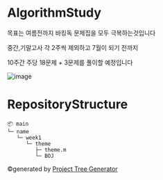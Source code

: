 # AlgorithmStudy
목표는 여름전까지 바킹독 문제집을 모두 극복하는것입니다

중간,기말고사 각 2주씩 제외하고 7월이 되기 전까지 

10주간 주당 18문제 + 3문제를 풀이할 예정입니다

![image](https://github.com/Brio-yj/algorithm_study/assets/101401582/4ed35617-acfc-4e28-99fb-875caedd3b13)

# RepositoryStructure
```
📦 main
└─ name
   └─ week1
      └─ theme
         ├─ theme.m
         └─ BOJ
```
©generated by [Project Tree Generator](https://woochanleee.github.io/project-tree-generator)
